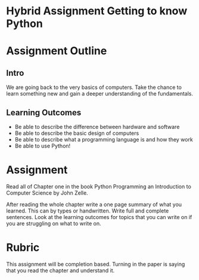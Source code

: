 # Hybrid Assignment Getting to know Python

# Assignment Outline #

## Intro ##

We are going back to the very basics of computers. Take the chance to learn something new and gain a deeper understanding of the fundamentals.

## Learning Outcomes ##

- Be able to describe the difference between hardware and software
- Be able to describe the basic design of computers
- Be able to describe what a programming language is and how they work
- Be able to use Python!

# Assignment #

Read all of Chapter one in the book Python Programming an Introduction to Computer Science by John Zelle. 

After reading the whole chapter write a one page summary of what you learned. This can by types or handwritten. Write full and complete sentences. Look at the learning outcomes for topics that you can write on if you are struggling on what to write on.

# Rubric #

This assignment will be completion based. Turning in the paper is saying that you read the chapter and understand it.


